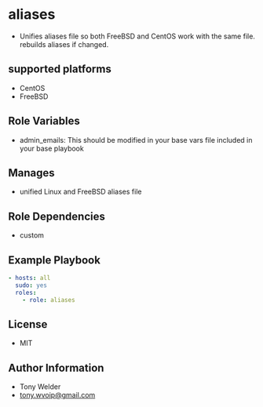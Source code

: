 # aliases 

- Unifies aliases file so both FreeBSD and CentOS work with the same file. rebuilds aliases if changed. 

## supported platforms

- CentOS
- FreeBSD

## Role Variables

- admin_emails: This should be modified in your base vars file included in your base playbook 

## Manages

- unified Linux and FreeBSD aliases file 

## Role Dependencies

- custom 

## Example Playbook

```yaml
- hosts: all
  sudo: yes
  roles:
    - role: aliases 
```
## License

- MIT

## Author Information

- Tony Welder
- tony.wvoip@gmail.com
